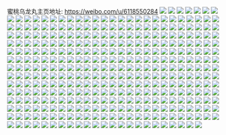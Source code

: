 蜜桃乌龙丸主页地址: https://weibo.com/u/6118550284 
![](https://wx4.sinaimg.cn/mw2000/006G4OqUly1h9itrpjo32j32eo37khdw.jpg) 
![](https://wx4.sinaimg.cn/mw2000/006G4OqUly1h9gj1qel7mj32c0340u0z.jpg) 
![](https://wx4.sinaimg.cn/mw2000/006G4OqUly1h9gj1dxnioj32c0340qv7.jpg) 
![](https://wx4.sinaimg.cn/mw2000/006G4OqUly1h9gj1ns42pj32c0340npf.jpg) 
![](https://wx4.sinaimg.cn/mw2000/006G4OqUly1h9gj1fklwwj32752xib2b.jpg) 
![](https://wx4.sinaimg.cn/mw2000/006G4OqUly1h9gj1k470aj33402c0b2g.jpg) 
![](https://wx4.sinaimg.cn/mw2000/006G4OqUly1h9gj1sljh0j32c0340qv7.jpg) 
![](https://wx4.sinaimg.cn/mw2000/006G4OqUly1h9gj1uk1dvj32c0340qv8.jpg) 
![](https://wx4.sinaimg.cn/mw2000/006G4OqUly1h9gj1ymbqdj32c0340kjo.jpg) 
![](https://wx4.sinaimg.cn/mw2000/006G4OqUly1h9gj21arjkj32c0340npg.jpg) 
![](https://wx4.sinaimg.cn/mw2000/006G4OqUly1h9an4lddadj31sc2dse82.jpg) 
![](https://wx4.sinaimg.cn/mw2000/006G4OqUly1h9anc1zyc5j32c0340x6q.jpg) 
![](https://wx4.sinaimg.cn/mw2000/006G4OqUly1h94y765jsgj319k12jkfz.jpg) 
![](https://wx4.sinaimg.cn/mw2000/006G4OqUly1h8wym1h7ygj30dt0dtmy2.jpg) 
![](https://wx4.sinaimg.cn/mw2000/006G4OqUly1h8tfavfrgtj32482tne82.jpg) 
![](https://wx4.sinaimg.cn/mw2000/006G4OqUly1h8tfax0436j32482tn4qq.jpg) 
![](https://wx4.sinaimg.cn/mw2000/006G4OqUly1h8mlj8gst1j30yi22ohdt.jpg) 
![](https://wx4.sinaimg.cn/mw2000/006G4OqUly1h8hzdna5olj322o0yi7wi.jpg) 
![](https://wx4.sinaimg.cn/mw2000/006G4OqUly1h8e9l9av6nj33402c01kz.jpg) 
![](https://wx4.sinaimg.cn/mw2000/006G4OqUly1h8e9lb7uwbj33402c0b2b.jpg) 
![](https://wx4.sinaimg.cn/mw2000/006G4OqUly1h8e9luzkykj32c02cuu10.jpg) 
![](https://wx4.sinaimg.cn/mw2000/006G4OqUly1h8e9m1pfjsj32c034y4qs.jpg) 
![](https://wx4.sinaimg.cn/mw2000/006G4OqUly1h8e9m7obpnj32c02cq4qr.jpg) 
![](https://wx4.sinaimg.cn/mw2000/006G4OqUly1h8e9ljhgdbj32c0340qv6.jpg) 
![](https://wx4.sinaimg.cn/mw2000/006G4OqUly1h8e9llpt8vj32c03401kz.jpg) 
![](https://wx4.sinaimg.cn/mw2000/006G4OqUly1h8e9lq9nbpj33402c04qr.jpg) 
![](https://wx4.sinaimg.cn/mw2000/006G4OqUly1h8e9mdthsij32c0340kjo.jpg) 
![](https://wx4.sinaimg.cn/mw2000/006G4OqUly1h89tfui9szj31rz2ddu0y.jpg) 
![](https://wx4.sinaimg.cn/mw2000/006G4OqUly1h89tg62objj32c0340kjm.jpg) 
![](https://wx4.sinaimg.cn/mw2000/006G4OqUly1h89tg3z0knj32c0340x6r.jpg) 
![](https://wx4.sinaimg.cn/mw2000/006G4OqUly1h89tfr0nnwj33402c0b2b.jpg) 
![](https://wx4.sinaimg.cn/mw2000/006G4OqUly1h89thznmc6j30yi0q8tbs.jpg) 
![](https://wx4.sinaimg.cn/mw2000/006G4OqUly1h8504nkzkrj32c0340u0z.jpg) 
![](https://wx4.sinaimg.cn/mw2000/006G4OqUly1h8504oyuiuj31yv2mhnpe.jpg) 
![](https://wx4.sinaimg.cn/mw2000/006G4OqUly1h7x592u8bjj30yi0f1q6u.jpg) 
![](https://wx4.sinaimg.cn/mw2000/006G4OqUly1h7vux1pe0nj31lb36cqv5.jpg) 
![](https://wx4.sinaimg.cn/mw2000/006G4OqUly1h7vux00p0rj30uk5kbb2a.jpg) 
![](https://wx4.sinaimg.cn/mw2000/006G4OqUly1h7vux5bnc4j30uk5zwhdu.jpg) 
![](https://wx4.sinaimg.cn/mw2000/006G4OqUly1h7vux7l28aj316z36c4qq.jpg) 
![](https://wx4.sinaimg.cn/mw2000/006G4OqUly1h7vux3ehgzj30uk6d1npe.jpg) 
![](https://wx4.sinaimg.cn/mw2000/006G4OqUly1h7vux93t0zj30xc5jwe82.jpg) 
![](https://wx4.sinaimg.cn/mw2000/006G4OqUly1h7vuxacdjjj30xc45xqv5.jpg) 
![](https://wx4.sinaimg.cn/mw2000/006G4OqUly1h7vuxem9okj32lc36c4qr.jpg) 
![](https://wx4.sinaimg.cn/mw2000/006G4OqUly1h7vuxch4s5j32dx36cqv6.jpg) 
![](https://wx4.sinaimg.cn/mw2000/006G4OqUly1h7oykhb5xtj32nv2nv4qs.jpg) 
![](https://wx4.sinaimg.cn/mw2000/006G4OqUly1h7nszte88oj31rq2hgu0y.jpg) 
![](https://wx4.sinaimg.cn/mw2000/006G4OqUly1h7nszuo4s0j31pf29wx6p.jpg) 
![](https://wx4.sinaimg.cn/mw2000/006G4OqUly1h7nszvzy2rj31ld27px6p.jpg) 
![](https://wx4.sinaimg.cn/mw2000/006G4OqUly1h7nszr3s1zj33402c0kjm.jpg) 
![](https://wx4.sinaimg.cn/mw2000/006G4OqUly1h7nszxddcqj32c03407wi.jpg) 
![](https://wx4.sinaimg.cn/mw2000/006G4OqUly1h7nszy90kmj33402c01kz.jpg) 
![](https://wx4.sinaimg.cn/mw2000/006G4OqUly1h7nt003jgcj32ab3411kz.jpg) 
![](https://wx4.sinaimg.cn/mw2000/006G4OqUly1h7nt01opiej32c0340e83.jpg) 
![](https://wx4.sinaimg.cn/mw2000/006G4OqUly1h7nt03etfhj320f2okhdu.jpg) 
![](https://wx4.sinaimg.cn/mw2000/006G4OqUly1h7mpis5dg1j321g2pyx6q.jpg) 
![](https://wx4.sinaimg.cn/mw2000/006G4OqUly1h7mpittrwxj327y2xe1kz.jpg) 
![](https://wx4.sinaimg.cn/mw2000/006G4OqUly1h7mpiqm9p5j325f2v87wi.jpg) 
![](https://wx4.sinaimg.cn/mw2000/006G4OqUly1h7mpiv68cyj30xh36cqv6.jpg) 
![](https://wx4.sinaimg.cn/mw2000/006G4OqUly1h7b1xmwxkij31kw2dctfz.jpg) 
![](https://wx4.sinaimg.cn/mw2000/006G4OqUly1h79sylusshj33402c0u0y.jpg) 
![](https://wx4.sinaimg.cn/mw2000/006G4OqUly1h6lll8nwz7j30u0140q95.jpg) 
![](https://wx4.sinaimg.cn/mw2000/006G4OqUly1h634lxtlhxj30le0frdi7.jpg) 
![](https://wx4.sinaimg.cn/mw2000/006G4OqUly1h5vkvryv13j32c02on4qr.jpg) 
![](https://wx4.sinaimg.cn/mw2000/006G4OqUly1h5spl060cej32c0340e82.jpg) 
![](https://wx4.sinaimg.cn/mw2000/006G4OqUly1h5spkz9iadj32c0340e82.jpg) 
![](https://wx4.sinaimg.cn/mw2000/006G4OqUly1h5spkutry4j31sj2e2hdu.jpg) 
![](https://wx4.sinaimg.cn/mw2000/006G4OqUly1h5spkw3i3bj3301291kjm.jpg) 
![](https://wx4.sinaimg.cn/mw2000/006G4OqUly1h5spkx29edj33402c04qr.jpg) 
![](https://wx4.sinaimg.cn/mw2000/006G4OqUly1h5spkvcw8aj320x1ip4qp.jpg) 
![](https://wx4.sinaimg.cn/mw2000/006G4OqUly1h5spksxmncj32c0340e82.jpg) 
![](https://wx4.sinaimg.cn/mw2000/006G4OqUly1h5spkyjtusj322f2r87wj.jpg) 
![](https://wx4.sinaimg.cn/mw2000/006G4OqUly1h5spktp04tj326l2ws7wi.jpg) 
![](https://wx4.sinaimg.cn/mw2000/006G4OqUly1h5flpf5avvj328z2zzkjm.jpg) 
![](https://wx4.sinaimg.cn/mw2000/006G4OqUly1h5flpgppuzj32w82667wi.jpg) 
![](https://wx4.sinaimg.cn/mw2000/006G4OqUly1h56lpm7dyxj33402byqv6.jpg) 
![](https://wx4.sinaimg.cn/mw2000/006G4OqUly1h56lpkh8a2j30v90y678v.jpg) 
![](https://wx4.sinaimg.cn/mw2000/006G4OqUly1h511oullhoj30yi1crgze.jpg) 
![](https://wx4.sinaimg.cn/mw2000/006G4OqUly1h511pdrjqkj30yi22oqv5.jpg) 
![](https://wx4.sinaimg.cn/mw2000/006G4OqUly1h511pcfskvj30u01sx139.jpg) 
![](https://wx4.sinaimg.cn/mw2000/006G4OqUly1h511pechoij30yi1eqdx7.jpg) 
![](https://wx4.sinaimg.cn/mw2000/006G4OqUly1h4uyeqapraj316h1hxb29.jpg) 
![](https://wx4.sinaimg.cn/mw2000/006G4OqUly1h4uyeowxv7j326n2wvqv6.jpg) 
![](https://wx4.sinaimg.cn/mw2000/006G4OqUly1h4pfv1fy1ej31sc2ds7wi.jpg) 
![](https://wx4.sinaimg.cn/mw2000/006G4OqUly1h4pfuzf4lpj31sc2dshdt.jpg) 
![](https://wx4.sinaimg.cn/mw2000/006G4OqUly1h4pfv6pcffj32c02c0qv7.jpg) 
![](https://wx4.sinaimg.cn/mw2000/006G4OqUly1h4pfv9ob14j31171dl1kx.jpg) 
![](https://wx4.sinaimg.cn/mw2000/006G4OqUly1h4pfvfmveij30u01hcalg.jpg) 
![](https://wx4.sinaimg.cn/mw2000/006G4OqUly1h4pfvglhqrj320o2owhdt.jpg) 
![](https://wx4.sinaimg.cn/mw2000/006G4OqUly1h4pfvhxdpej31900u07it.jpg) 
![](https://wx4.sinaimg.cn/mw2000/006G4OqUly1h4euq8q942j31900u07it.jpg) 
![](https://wx4.sinaimg.cn/mw2000/006G4OqUly1h451fxw6k0j30yi1ajwrp.jpg) 
![](https://wx4.sinaimg.cn/mw2000/006G4OqUly1h411ukpcy4j31sc2dskjl.jpg) 
![](https://wx4.sinaimg.cn/mw2000/006G4OqUly1h411ujti3yj31sc2dsu0y.jpg) 
![](https://wx4.sinaimg.cn/mw2000/006G4OqUly1h411un9wwwj32c0340e83.jpg) 
![](https://wx4.sinaimg.cn/mw2000/006G4OqUly1h3wibgfwggj32c02c0e82.jpg) 
![](https://wx4.sinaimg.cn/mw2000/006G4OqUly1h3wibv3ye7j32c033qe84.jpg) 
![](https://wx4.sinaimg.cn/mw2000/006G4OqUly1h3wiby41i1j334027chdv.jpg) 
![](https://wx4.sinaimg.cn/mw2000/006G4OqUly1h3wic0j2quj322j2reu0x.jpg) 
![](https://wx4.sinaimg.cn/mw2000/006G4OqUly1h3wika7aegj31sc2dsnpd.jpg) 
![](https://wx4.sinaimg.cn/mw2000/006G4OqUly1h3wihu5nmfj31sc28yb2a.jpg) 
![](https://wx4.sinaimg.cn/mw2000/006G4OqUly1h3wimbb5rxj32c02qi4qp.jpg) 
![](https://wx4.sinaimg.cn/mw2000/006G4OqUly1h3nvz5bh1yj32ao1j44qp.jpg) 
![](https://wx4.sinaimg.cn/mw2000/006G4OqUgy1h3hdb307xvj32bc3344qt.jpg) 
![](https://wx4.sinaimg.cn/mw2000/006G4OqUgy1h3hdb7kzmuj31sx340e82.jpg) 
![](https://wx4.sinaimg.cn/mw2000/006G4OqUgy1h3hdb54jzyj315o334e81.jpg) 
![](https://wx4.sinaimg.cn/mw2000/006G4OqUgy1h3hdbaqpunj334022onpe.jpg) 
![](https://wx4.sinaimg.cn/mw2000/006G4OqUgy1h3hdbycdn9j34801ubb2g.jpg) 
![](https://wx4.sinaimg.cn/mw2000/006G4OqUgy1h3hdb42e85j30xc2job29.jpg) 
![](https://wx4.sinaimg.cn/mw2000/006G4OqUgy1h3hdb8faf6j315o1jk4h5.jpg) 
![](https://wx4.sinaimg.cn/mw2000/006G4OqUgy1h3hdb92t8dj30xc1uoau2.jpg) 
![](https://wx4.sinaimg.cn/mw2000/006G4OqUgy1h3hdbcpvhgj32rv1ule82.jpg) 
![](https://wx4.sinaimg.cn/mw2000/006G4OqUly1h2ualgblebj30xc2mgb29.jpg) 
![](https://wx4.sinaimg.cn/mw2000/006G4OqUly1h2ualf7zgwj30uk75eb2b.jpg) 
![](https://wx4.sinaimg.cn/mw2000/006G4OqUly1h2ualh3dvej30xc2tb7wh.jpg) 
![](https://wx4.sinaimg.cn/mw2000/006G4OqUly1h29iqnynrtj31vl2nsu0x.jpg) 
![](https://wx4.sinaimg.cn/mw2000/006G4OqUly1h21h4oa6jaj31sx2eku0x.jpg) 
![](https://wx4.sinaimg.cn/mw2000/006G4OqUly1h21h4u4j16j31hi1zce81.jpg) 
![](https://wx4.sinaimg.cn/mw2000/006G4OqUly1h21h4wfihvj31m217j4n3.jpg) 
![](https://wx4.sinaimg.cn/mw2000/006G4OqUly1h21h504nryj31z42mtb29.jpg) 
![](https://wx4.sinaimg.cn/mw2000/006G4OqUly1h1vnmyoyg6j31sc2dskjm.jpg) 
![](https://wx4.sinaimg.cn/mw2000/006G4OqUly1h1vnmxt0omj31sc2ds7wi.jpg) 
![](https://wx4.sinaimg.cn/mw2000/006G4OqUly1h1vnmz6m4aj313v1iz1iy.jpg) 
![](https://wx4.sinaimg.cn/mw2000/006G4OqUly1h1r3imr8ygj315o1qjki9.jpg) 
![](https://wx4.sinaimg.cn/mw2000/006G4OqUly1h1r3imbzr6j31ew12649a.jpg) 
![](https://wx4.sinaimg.cn/mw2000/006G4OqUly1h1izzsbdwhj31h91z01kx.jpg) 
![](https://wx4.sinaimg.cn/mw2000/006G4OqUly1h1izzsv08vj31ou294npd.jpg) 
![](https://wx4.sinaimg.cn/mw2000/006G4OqUly1h1izztqnfdj32c03407wj.jpg) 
![](https://wx4.sinaimg.cn/mw2000/006G4OqUly1h1izzvsobjj31kw2dcqv5.jpg) 
![](https://wx4.sinaimg.cn/mw2000/006G4OqUly1h1izzq8vixj31kw2dcqv5.jpg) 
![](https://wx4.sinaimg.cn/mw2000/006G4OqUly1h1izzuwvxlj31kw2dcqv5.jpg) 
![](https://wx4.sinaimg.cn/mw2000/006G4OqUly1h1asp0anv1j30u0190k2k.jpg) 
![](https://wx4.sinaimg.cn/mw2000/006G4OqUly1h1asp0xzroj30u019015d.jpg) 
![](https://wx4.sinaimg.cn/mw2000/006G4OqUly1h1asp1isnqj30ny0zw103.jpg) 
![](https://wx4.sinaimg.cn/mw2000/006G4OqUly1h1asp2iqabj30u019049c.jpg) 
![](https://wx4.sinaimg.cn/mw2000/006G4OqUly1h1asp3cowuj30u0190nbh.jpg) 
![](https://wx4.sinaimg.cn/mw2000/006G4OqUly1h1asoz5v84j30u0190wp6.jpg) 
![](https://wx4.sinaimg.cn/mw2000/006G4OqUly1h13njp09l6j31xt2wqb2c.jpg) 
![](https://wx4.sinaimg.cn/mw2000/006G4OqUly1h11eoz5xpbj322o3401l0.jpg) 
![](https://wx4.sinaimg.cn/mw2000/006G4OqUly1h11eowyhspj322o3401l0.jpg) 
![](https://wx4.sinaimg.cn/mw2000/006G4OqUly1h11eov85l8j322o3407wk.jpg) 
![](https://wx4.sinaimg.cn/mw2000/006G4OqUly1h11ephm8xuj322o340b2c.jpg) 
![](https://wx4.sinaimg.cn/mw2000/006G4OqUly1h11epjxiwwj322o340b2c.jpg) 
![](https://wx4.sinaimg.cn/mw2000/006G4OqUly1h11epaywjbj322o340b2c.jpg) 
![](https://wx4.sinaimg.cn/mw2000/006G4OqUly1h11ep4qfxdj322o340e84.jpg) 
![](https://wx4.sinaimg.cn/mw2000/006G4OqUly1h11ep6v5lnj322o340b2c.jpg) 
![](https://wx4.sinaimg.cn/mw2000/006G4OqUly1h11ep1dxa4j334022ob2c.jpg) 
![](https://wx4.sinaimg.cn/mw2000/006G4OqUly1h11epf4rkdj322o340b2c.jpg) 
![](https://wx4.sinaimg.cn/mw2000/006G4OqUly1h11ep36vyfj322o3407wk.jpg) 
![](https://wx4.sinaimg.cn/mw2000/006G4OqUly1h11ep8jruqj322o340b2c.jpg) 
![](https://wx4.sinaimg.cn/mw2000/006G4OqUly1h0zyiplmiqj30u01sx15m.jpg) 
![](https://wx4.sinaimg.cn/mw2000/006G4OqUly1h0zyjlj95yj30u01sxjxp.jpg) 
![](https://wx4.sinaimg.cn/mw2000/006G4OqUly1h0zykdifd7j30yi12adph.jpg) 
![](https://wx4.sinaimg.cn/mw2000/006G4OqUly1h0vgun5ag3j30yi0sjdp5.jpg) 
![](https://wx4.sinaimg.cn/mw2000/006G4OqUly1h0vgupqq49j32c0340kjo.jpg) 
![](https://wx4.sinaimg.cn/mw2000/006G4OqUly1h0tdc6jkj2j322o340e83.jpg) 
![](https://wx4.sinaimg.cn/mw2000/006G4OqUly1h0tdc7xqu9j322o340kjm.jpg) 
![](https://wx4.sinaimg.cn/mw2000/006G4OqUly1h0tdc9e1u0j322o340u0y.jpg) 
![](https://wx4.sinaimg.cn/mw2000/006G4OqUly1h0tdcanekvj322o340b2b.jpg) 
![](https://wx4.sinaimg.cn/mw2000/006G4OqUly1h0tdcdr5cxj322o3407wj.jpg) 
![](https://wx4.sinaimg.cn/mw2000/006G4OqUly1h0tdccfgstj322o340b2b.jpg) 
![](https://wx4.sinaimg.cn/mw2000/006G4OqUly1h0tdc58114j30u0190tkb.jpg) 
![](https://wx4.sinaimg.cn/mw2000/006G4OqUly1h0tdce4icsj30u0190wnk.jpg) 
![](https://wx4.sinaimg.cn/mw2000/006G4OqUly1h0tdcf8nmzj322o340e83.jpg) 
![](https://wx4.sinaimg.cn/mw2000/006G4OqUly1h0sd50dpv6j30u019011v.jpg) 
![](https://wx4.sinaimg.cn/mw2000/006G4OqUly1h0sd501ajmj30u0190gug.jpg) 
![](https://wx4.sinaimg.cn/mw2000/006G4OqUly1h0pt8v9ljvj32c0340x6s.jpg) 
![](https://wx4.sinaimg.cn/mw2000/006G4OqUly1h0ptach1pij32c0340hdw.jpg) 
![](https://wx4.sinaimg.cn/mw2000/006G4OqUly1h0ptaz5jqmj32c0340e84.jpg) 
![](https://wx4.sinaimg.cn/mw2000/006G4OqUly1h0pt9i984pj32c03407wk.jpg) 
![](https://wx4.sinaimg.cn/mw2000/006G4OqUly1h0oyuwbp32j320h2omhdu.jpg) 
![](https://wx4.sinaimg.cn/mw2000/006G4OqUly1h0nij9fhuwj31900u0qik.jpg) 
![](https://wx4.sinaimg.cn/mw2000/006G4OqUly1h0nij9121zj30y40pldr1.jpg) 
![](https://wx4.sinaimg.cn/mw2000/006G4OqUly1h0kwxq3opvj30tq0onad6.jpg) 
![](https://wx4.sinaimg.cn/mw2000/006G4OqUly1h0eggiv1s5j31be0zj4g6.jpg) 
![](https://wx4.sinaimg.cn/mw2000/006G4OqUly1h0egglj0dyj324g2txhdu.jpg) 
![](https://wx4.sinaimg.cn/mw2000/006G4OqUly1h0eggfo8pvj314j0udwrx.jpg) 
![](https://wx4.sinaimg.cn/mw2000/006G4OqUly1h0eggh6duvj314x1ik7kz.jpg) 
![](https://wx4.sinaimg.cn/mw2000/006G4OqUly1h0eggi3no6j31fy1x97tf.jpg) 
![](https://wx4.sinaimg.cn/mw2000/006G4OqUly1h0egggg0yzj30zx1bx4ee.jpg) 
![](https://wx4.sinaimg.cn/mw2000/006G4OqUly1h0by6u62lej31gi2854le.jpg) 
![](https://wx4.sinaimg.cn/mw2000/006G4OqUly1gzzbt4ai9lj31sc2ds7wi.jpg) 
![](https://wx4.sinaimg.cn/mw2000/006G4OqUly1gzzbsq0lx7j31sc2dsx6p.jpg) 
![](https://wx4.sinaimg.cn/mw2000/006G4OqUly1gzzbtfmzbrj31sc2ds7wi.jpg) 
![](https://wx4.sinaimg.cn/mw2000/006G4OqUly1gzzbtpin0xj31sc2ds1ky.jpg) 
![](https://wx4.sinaimg.cn/mw2000/006G4OqUly1gzlkc5ucpuj32c033zhdw.jpg) 
![](https://wx4.sinaimg.cn/mw2000/006G4OqUly1gzlkc7cyg0j32c033ze84.jpg) 
![](https://wx4.sinaimg.cn/mw2000/006G4OqUly1gzlkc8q47kj32ai321b2c.jpg) 
![](https://wx4.sinaimg.cn/mw2000/006G4OqUly1gzlkc459xuj327j2y2qv7.jpg) 
![](https://wx4.sinaimg.cn/mw2000/006G4OqUly1gy3d8jgn4fj32c0340kjn.jpg) 
![](https://wx4.sinaimg.cn/mw2000/006G4OqUly1gy3d8gf37lj30rf112k8c.jpg) 
![](https://wx4.sinaimg.cn/mw2000/006G4OqUly1gy3d81214gj32c03401kz.jpg) 
![](https://wx4.sinaimg.cn/mw2000/006G4OqUly1gy3d848l3sj32c03404qs.jpg) 
![](https://wx4.sinaimg.cn/mw2000/006G4OqUly1gy3d86kodgj30uk4gee82.jpg) 
![](https://wx4.sinaimg.cn/mw2000/006G4OqUly1gy3d888voaj30xc230hdt.jpg) 
![](https://wx4.sinaimg.cn/mw2000/006G4OqUly1gy3d8bnj74j32c03407wj.jpg) 
![](https://wx4.sinaimg.cn/mw2000/006G4OqUly1gy3d7xxk1fj32c0340npe.jpg) 
![](https://wx4.sinaimg.cn/mw2000/006G4OqUly1gy3d8ezrikj32c03407wj.jpg) 
![](https://wx4.sinaimg.cn/mw2000/006G4OqUgy1gx3f5t3nbzj31900u07m4.jpg) 
![](https://wx4.sinaimg.cn/mw2000/006G4OqUgy1gx3f5sm8m1j30q0130dsb.jpg) 
![](https://wx4.sinaimg.cn/mw2000/006G4OqUgy1gx3f5tqfq1j30u0190wut.jpg) 
![](https://wx4.sinaimg.cn/mw2000/006G4OqUgy1gx3f5u984tj31900u0wpd.jpg) 
![](https://wx4.sinaimg.cn/mw2000/006G4OqUgy1gvzy5x1hdtj32c0340qv6.jpg) 
![](https://wx4.sinaimg.cn/mw2000/006G4OqUgy1gvzy5ubvinj32c03401kz.jpg) 
![](https://wx4.sinaimg.cn/mw2000/006G4OqUgy1gvzy5z3p1qj32c0340kjm.jpg) 
![](https://wx4.sinaimg.cn/mw2000/006G4OqUgy1gvzy619mgsj32c0340hdu.jpg) 
![](https://wx4.sinaimg.cn/mw2000/006G4OqUgy1gvu7egy0qdj30u0140wp2.jpg) 
![](https://wx4.sinaimg.cn/mw2000/006G4OqUly1gug40l2hb9j621e2pu4qq02.jpg) 
![](https://wx4.sinaimg.cn/mw2000/006G4OqUly1gug40j1b3kj620o2ox1ky02.jpg) 
![](https://wx4.sinaimg.cn/mw2000/006G4OqUly1gu1ky8u8zzj322o340kjo.jpg) 
![](https://wx4.sinaimg.cn/mw2000/006G4OqUly1gu1kw7m0ooj322o3407wk.jpg) 
![](https://wx4.sinaimg.cn/mw2000/006G4OqUly1gu1kwp93uuj322o340hdw.jpg) 
![](https://wx4.sinaimg.cn/mw2000/006G4OqUly1gu1kx6e5i8j31ym340e84.jpg) 
![](https://wx4.sinaimg.cn/mw2000/006G4OqUly1gu1kvowie6j31zq2zle83.jpg) 
![](https://wx4.sinaimg.cn/mw2000/006G4OqUly1gu1kxnnbsfj31w42y2x6r.jpg) 
![](https://wx4.sinaimg.cn/mw2000/006G4OqUly1gu1kznm7anj31yl3407wk.jpg) 
![](https://wx4.sinaimg.cn/mw2000/006G4OqUly1gu1l03g35oj322o340e84.jpg) 
![](https://wx4.sinaimg.cn/mw2000/006G4OqUly1gu1kz33ym9j322o340npg.jpg) 
![](https://wx4.sinaimg.cn/mw2000/006G4OqUly1gty5dzez54j322o340kjn.jpg) 
![](https://wx4.sinaimg.cn/mw2000/006G4OqUly1gty5e21kyyj322o340npf.jpg) 
![](https://wx4.sinaimg.cn/mw2000/006G4OqUly1gty5dttaoxj322o340npf.jpg) 
![](https://wx4.sinaimg.cn/mw2000/006G4OqUly1gty5dx16ncj322o340hdv.jpg) 
![](https://wx4.sinaimg.cn/mw2000/006G4OqUly1gtscs0bhyaj32c0340x6p.jpg) 
![](https://wx4.sinaimg.cn/mw2000/006G4OqUly1gtscs1a3ruj32c0340x6p.jpg) 
![](https://wx4.sinaimg.cn/mw2000/006G4OqUly1gtscrzn5d8j31kn23k7wh.jpg) 
![](https://wx4.sinaimg.cn/mw2000/006G4OqUly1gtscs2hr8fj32c0340npe.jpg) 
![](https://wx4.sinaimg.cn/mw2000/006G4OqUly1gtpzbeukh3j31sc2dsqv5.jpg) 
![](https://wx4.sinaimg.cn/mw2000/006G4OqUly1gt55n3m706j32c03401kz.jpg) 
![](https://wx4.sinaimg.cn/mw2000/006G4OqUly1gszfj8vdjej30u0190tjb.jpg) 
![](https://wx4.sinaimg.cn/mw2000/006G4OqUly1gszfja94puj30u0190k3g.jpg) 
![](https://wx4.sinaimg.cn/mw2000/006G4OqUly1gszfj7qj4pj30u0190wrf.jpg) 
![](https://wx4.sinaimg.cn/mw2000/006G4OqUly1gszfj70t99j30u019049x.jpg) 
![](https://wx4.sinaimg.cn/mw2000/006G4OqUly1gsdcvu12phj31wu2jsnpd.jpg) 
![](https://wx4.sinaimg.cn/mw2000/006G4OqUly1gsdcvwbektj326x2x8b2a.jpg) 
![](https://wx4.sinaimg.cn/mw2000/006G4OqUly1gs7nb2zwyqj333z20tb2a.jpg) 
![](https://wx4.sinaimg.cn/mw2000/006G4OqUgy1gro0ezdsavj31sc2ds7vv.jpg) 
![](https://wx4.sinaimg.cn/mw2000/006G4OqUgy1gro0fe3ybgj32c0340u0y.jpg) 
![](https://wx4.sinaimg.cn/mw2000/006G4OqUgy1gro0fojzgvj32c0340x6p.jpg) 
![](https://wx4.sinaimg.cn/mw2000/006G4OqUgy1gro0g5b1nij334022ox6q.jpg) 
![](https://wx4.sinaimg.cn/mw2000/006G4OqUgy1gro0g983g0j310n1scaq4.jpg) 
![](https://wx4.sinaimg.cn/mw2000/006G4OqUgy1gro0gnqoz7j32c0340npe.jpg) 
![](https://wx4.sinaimg.cn/mw2000/006G4OqUgy1gro0h7w622j32c0340qv7.jpg) 
![](https://wx4.sinaimg.cn/mw2000/006G4OqUgy1gro0hltqf0j32ro1wcnpe.jpg) 
![](https://wx4.sinaimg.cn/mw2000/006G4OqUgy1gro0hpvn8gj33402c01bd.jpg) 
![](https://wx4.sinaimg.cn/mw2000/006G4OqUgy1grbcuz5qsqj334022o4qr.jpg) 
![](https://wx4.sinaimg.cn/mw2000/006G4OqUgy1grbcujnfbtj334022ob2b.jpg) 
![](https://wx4.sinaimg.cn/mw2000/006G4OqUgy1gqrqmqa5fnj32c03401ky.jpg) 
![](https://wx4.sinaimg.cn/mw2000/006G4OqUgy1gqrqmorugaj32c03407wi.jpg) 
![](https://wx4.sinaimg.cn/mw2000/006G4OqUgy1gqkp7ix507j31kw2dcx6r.jpg) 
![](https://wx4.sinaimg.cn/mw2000/006G4OqUgy1gqkp7r4a7sj31kw2dc4mr.jpg) 
![](https://wx4.sinaimg.cn/mw2000/006G4OqUgy1gqkpgf1qujj31kw2dchcy.jpg) 
![](https://wx4.sinaimg.cn/mw2000/006G4OqUgy1gqkph1u33xj31kw2dc1l0.jpg) 
![](https://wx4.sinaimg.cn/mw2000/006G4OqUgy1gqcit05feij32c0340qv6.jpg) 
![](https://wx4.sinaimg.cn/mw2000/006G4OqUgy1gqcitcdi5cj30dp0eddjw.jpg) 
![](https://wx4.sinaimg.cn/mw2000/006G4OqUgy1gqcit2df1ij32c0313kjm.jpg) 
![](https://wx4.sinaimg.cn/mw2000/006G4OqUgy1gqcitdswmwj30f90fctdq.jpg) 
![](https://wx4.sinaimg.cn/mw2000/006G4OqUgy1gqcit47m5tj325g2v97wi.jpg) 
![](https://wx4.sinaimg.cn/mw2000/006G4OqUgy1gqcitd51c4j30ig0jggtj.jpg) 
![](https://wx4.sinaimg.cn/mw2000/006G4OqUgy1gqcit5ls5tj32062o8x6p.jpg) 
![](https://wx4.sinaimg.cn/mw2000/006G4OqUgy1gqciteau8zj30ld0mbtkk.jpg) 
![](https://wx4.sinaimg.cn/mw2000/006G4OqUgy1gqcitbt39aj32c0340qv6.jpg) 
![](https://wx4.sinaimg.cn/mw2000/006G4OqUgy1gptwej84fcj32c02c01ky.jpg) 
![](https://wx4.sinaimg.cn/mw2000/006G4OqUgy1gptwek5rc0j31ms183qr2.jpg) 
![](https://wx4.sinaimg.cn/mw2000/006G4OqUgy1gptwelse6gj33402c04qq.jpg) 
![](https://wx4.sinaimg.cn/mw2000/006G4OqUgy1gptweh6v0xj32mm1qyb2a.jpg) 
![](https://wx4.sinaimg.cn/mw2000/006G4OqUgy1gpn6px6340j32c03401ky.jpg) 
![](https://wx4.sinaimg.cn/mw2000/006G4OqUgy1gpn6q2mat5j32c03404qr.jpg) 
![](https://wx4.sinaimg.cn/mw2000/006G4OqUgy1gpn6q5etaij32c0340e82.jpg) 
![](https://wx4.sinaimg.cn/mw2000/006G4OqUgy1gpn6q6pce9j30yi22odoh.jpg) 
![](https://wx4.sinaimg.cn/mw2000/006G4OqUgy1gpn6q7bys8j30h30g4gnv.jpg) 
![](https://wx4.sinaimg.cn/mw2000/006G4OqUgy1gpn6q7rcwwj30e50gjta9.jpg) 
![](https://wx4.sinaimg.cn/mw2000/006G4OqUgy1gpkyrqruldj30u012uqf0.jpg) 
![](https://wx4.sinaimg.cn/mw2000/006G4OqUgy1gpkyrnfkwtj30u0141qj8.jpg) 
![](https://wx4.sinaimg.cn/mw2000/006G4OqUgy1gpkyru00l5j30u01407k0.jpg) 
![](https://wx4.sinaimg.cn/mw2000/006G4OqUgy1gpkyrw3kw2j30u0140jzj.jpg) 
![](https://wx4.sinaimg.cn/mw2000/006G4OqUgy1gpcso6vivqj30u014016i.jpg) 
![](https://wx4.sinaimg.cn/mw2000/006G4OqUgy1gpcsohgp71j31400u0wk4.jpg) 
![](https://wx4.sinaimg.cn/mw2000/006G4OqUgy1gpcsosn4jqj30tj1gh16u.jpg) 
![](https://wx4.sinaimg.cn/mw2000/006G4OqUgy1gpcspsd32lj30u01hctp2.jpg) 
![](https://wx4.sinaimg.cn/mw2000/006G4OqUly1gp729hnd52j30u0140n98.jpg) 
![](https://wx4.sinaimg.cn/mw2000/006G4OqUly1gp729i3nt8j30u014046z.jpg) 
![](https://wx4.sinaimg.cn/mw2000/006G4OqUly1gp729ifeydj30u0140mz8.jpg) 
![](https://wx4.sinaimg.cn/mw2000/006G4OqUly1gp729lylpfj30u0140gtz.jpg) 
![](https://wx4.sinaimg.cn/mw2000/006G4OqUly1gp729jw770j31ss0u0k9t.jpg) 
![](https://wx4.sinaimg.cn/mw2000/006G4OqUly1gp729k943gj30u01400yv.jpg) 
![](https://wx4.sinaimg.cn/mw2000/006G4OqUly1gp729kr9pxj30u0140qcd.jpg) 
![](https://wx4.sinaimg.cn/mw2000/006G4OqUly1gp729ljd72j31400u0qct.jpg) 
![](https://wx4.sinaimg.cn/mw2000/006G4OqUly1gp729j1np1j30u0140n98.jpg) 
![](https://wx4.sinaimg.cn/mw2000/006G4OqUly1gp729l7wg4j31400u013h.jpg) 
![](https://wx4.sinaimg.cn/mw2000/006G4OqUly1gp729jbtk2j30u10u07br.jpg) 
![](https://wx4.sinaimg.cn/mw2000/006G4OqUly1go80p2u5t7j32c0340qv5.jpg) 
![](https://wx4.sinaimg.cn/mw2000/006G4OqUly1go80p4c130j321c2pr1ky.jpg) 
![](https://wx4.sinaimg.cn/mw2000/006G4OqUly1go1c897enoj32c03407wi.jpg) 
![](https://wx4.sinaimg.cn/mw2000/006G4OqUly1go1c8dtz1jj30yi1jeqv5.jpg) 
![](https://wx4.sinaimg.cn/mw2000/006G4OqUly1go1c8evknuj30yi0pj1kx.jpg) 
![](https://wx4.sinaimg.cn/mw2000/006G4OqUly1go1ca6imysj32c025vk1n.jpg) 
![](https://wx4.sinaimg.cn/mw2000/006G4OqUly1gnx3gkgxctj30u0140tjx.jpg) 
![](https://wx4.sinaimg.cn/mw2000/006G4OqUly1gnon82tk9pj33402c01ky.jpg) 
![](https://wx4.sinaimg.cn/mw2000/006G4OqUly1gnon84vmkbj33402c0e83.jpg) 
![](https://wx4.sinaimg.cn/mw2000/006G4OqUly1gnon85uiuuj33402c0qv7.jpg) 
![](https://wx4.sinaimg.cn/mw2000/006G4OqUly1gnhp6w5rq7j32c02bz4qp.jpg) 
![](https://wx4.sinaimg.cn/mw2000/006G4OqUly1gn2os04h6qj329k29k7wh.jpg) 
![](https://wx4.sinaimg.cn/mw2000/006G4OqUly1gn2os12gcfj33402c01kx.jpg) 
![](https://wx4.sinaimg.cn/mw2000/006G4OqUly1gn2otl2uopj31l21l2k7v.jpg) 
![](https://wx4.sinaimg.cn/mw2000/006G4OqUly1gn2otmqzkkj328u274qv5.jpg) 
![](https://wx4.sinaimg.cn/mw2000/006G4OqUly1gn2oy2otrlj30u00u07t4.jpg) 
![](https://wx4.sinaimg.cn/mw2000/006G4OqUly1gn2otn7o63j326h26hb29.jpg) 
![](https://wx4.sinaimg.cn/mw2000/006G4OqUly1gn2ov695qvj32c02c0tzh.jpg) 
![](https://wx4.sinaimg.cn/mw2000/006G4OqUly1gn2ov5vlclj31q51rk4qp.jpg) 
![](https://wx4.sinaimg.cn/mw2000/006G4OqUly1gn2oyyvhm0j30u00qoagx.jpg) 
![](https://wx4.sinaimg.cn/mw2000/006G4OqUly1gmy7pp7pqqj30u014h46o.jpg) 
![](https://wx4.sinaimg.cn/mw2000/006G4OqUly1gmkxw3d0gej31e11hmwra.jpg) 
![](https://wx4.sinaimg.cn/mw2000/006G4OqUly1gmkxx9gyuej30y30wyh03.jpg) 
![](https://wx4.sinaimg.cn/mw2000/006G4OqUly1gk6mk1lf2kj30u0190n3f.jpg) 
![](https://wx4.sinaimg.cn/mw2000/006G4OqUly1gk6mk4ih13j30rs15ogz5.jpg) 
![](https://wx4.sinaimg.cn/mw2000/006G4OqUly1gk6mkbdcppj31900u0wkw.jpg) 
![](https://wx4.sinaimg.cn/mw2000/006G4OqUly1gk6mk6bag9j30u0190wla.jpg) 
![](https://wx4.sinaimg.cn/mw2000/006G4OqUly1gk6mkqx1t1j31400u0wlr.jpg) 
![](https://wx4.sinaimg.cn/mw2000/006G4OqUly1gk6mk8vtunj30u0190wlh.jpg) 
![](https://wx4.sinaimg.cn/mw2000/006G4OqUly1gk6mkeol01j31400u0th3.jpg) 
![](https://wx4.sinaimg.cn/mw2000/006G4OqUly1gk6mjzqi0ej31400u0tl4.jpg) 
![](https://wx4.sinaimg.cn/mw2000/006G4OqUly1gk6mkohjt7j31400u0dqx.jpg) 
![](https://wx4.sinaimg.cn/mw2000/006G4OqUly1gj6c59ibhej30u00u0jwv.jpg) 
![](https://wx4.sinaimg.cn/mw2000/006G4OqUly1gj6c58hmokj30rs2bctlt.jpg) 
![](https://wx4.sinaimg.cn/mw2000/006G4OqUly1gimowagl7cj30u01407g3.jpg) 
![](https://wx4.sinaimg.cn/mw2000/006G4OqUly1gimow92wnpj30u0140na4.jpg) 
![](https://wx4.sinaimg.cn/mw2000/006G4OqUly1gij1rvej7vj30u00u0gql.jpg) 
![](https://wx4.sinaimg.cn/mw2000/006G4OqUly1gij1rvngg7j30u00u0dja.jpg) 
![](https://wx4.sinaimg.cn/mw2000/006G4OqUly1gij1rweou4j30u00u0ai9.jpg) 
![](https://wx4.sinaimg.cn/mw2000/006G4OqUly1gij1rw0gvcj30u00u00zd.jpg) 
![](https://wx4.sinaimg.cn/mw2000/006G4OqUly1gij1qj73v6j30u0140wob.jpg) 
![](https://wx4.sinaimg.cn/mw2000/006G4OqUly1gij1rv4o5nj30u00u0tdm.jpg) 
![](https://wx4.sinaimg.cn/mw2000/006G4OqUly1gij1rx4mi5j30u00u0438.jpg) 
![](https://wx4.sinaimg.cn/mw2000/006G4OqUly1gij1rwpp2dj30u00u0jwd.jpg) 
![](https://wx4.sinaimg.cn/mw2000/006G4OqUly1gij1rz0c5vj30u00u0wjq.jpg) 
![](https://wx4.sinaimg.cn/mw2000/006G4OqUly1gidb1vhdytj31400u0dt7.jpg) 
![](https://wx4.sinaimg.cn/mw2000/006G4OqUly1gidb4b94x7j30u00u0ahj.jpg) 
![](https://wx4.sinaimg.cn/mw2000/006G4OqUly1gidb1vudtfj31400u015a.jpg) 
![](https://wx4.sinaimg.cn/mw2000/006G4OqUly1ghzxwemwh3j30u0140asb.jpg) 
![](https://wx4.sinaimg.cn/mw2000/006G4OqUly1ghzxwf4lmuj30u014018i.jpg) 
![](https://wx4.sinaimg.cn/mw2000/006G4OqUly1ghzxwflslqj30u01404et.jpg) 
![](https://wx4.sinaimg.cn/mw2000/006G4OqUly1ghzxwg6ilqj30u01407m9.jpg) 
![](https://wx4.sinaimg.cn/mw2000/006G4OqUly1ghzxwguzosj30u0140wtx.jpg) 
![](https://wx4.sinaimg.cn/mw2000/006G4OqUly1ghzxwhjqbkj30u0140tqh.jpg) 
![](https://wx4.sinaimg.cn/mw2000/006G4OqUly1ghyrh24zzpj30u0140jz6.jpg) 
![](https://wx4.sinaimg.cn/mw2000/006G4OqUly1ghyrh0mli5j30u0140h1i.jpg) 
![](https://wx4.sinaimg.cn/mw2000/006G4OqUly1ghyrh11lwjj30u014010p.jpg) 
![](https://wx4.sinaimg.cn/mw2000/006G4OqUly1ghyrh1vmfsj30u01407b1.jpg) 
![](https://wx4.sinaimg.cn/mw2000/006G4OqUly1ghyrh1k5mkj30u0140tfz.jpg) 
![](https://wx4.sinaimg.cn/mw2000/006G4OqUly1ghyrh2rm3tj30u0141qnl.jpg) 
![](https://wx4.sinaimg.cn/mw2000/006G4OqUly1ghhkgzfmrfj314n0u07kf.jpg) 
![](https://wx4.sinaimg.cn/mw2000/006G4OqUly1ghhkh1zfqjj30u0140wnd.jpg) 
![](https://wx4.sinaimg.cn/mw2000/006G4OqUly1ghhkh2kqykj30u0140wqc.jpg) 
![](https://wx4.sinaimg.cn/mw2000/006G4OqUly1ghhkgyns0lj30u0140tko.jpg) 
![](https://wx4.sinaimg.cn/mw2000/006G4OqUly1ghhkh3tfo2j30u0140qer.jpg) 
![](https://wx4.sinaimg.cn/mw2000/006G4OqUly1ghhkh022qrj30u0140apf.jpg) 
